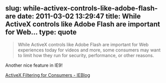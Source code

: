 slug: while-activex-controls-like-adobe-flash-are
date: 2011-03-02 13:29:47
title: While ActiveX controls like Adobe Flash are important for Web...
type: quote
---

> While ActiveX controls like Adobe Flash are important for Web experiences today for videos and more, some consumers may want to limit how they run for security, performance, or other reasons.

Another nice feature in IE9!

 [ActiveX Filtering for Consumers - IEBlog](http://blogs.msdn.com/b/ie/archive/2011/02/28/activex-filtering-for-consumers.aspx)
